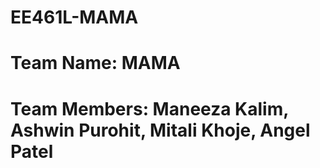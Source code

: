 # EE461L-MAMA

# Team Name: MAMA
# Team Members: Maneeza Kalim, Ashwin Purohit, Mitali Khoje, Angel Patel
